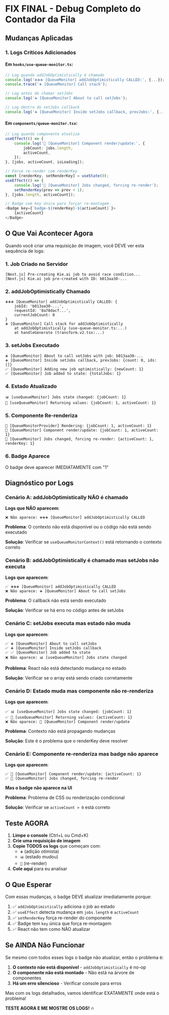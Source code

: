# FIX FINAL - Debug Completo do Contador da Fila

## Mudanças Aplicadas

### 1. Logs Críticos Adicionados

#### Em `hooks/use-queue-monitor.ts`:
```typescript
// Log quando addJobOptimistically é chamado
console.log('➕➕➕ [QueueMonitor] addJobOptimistically CALLED:', {...});
console.trace('➕ [QueueMonitor] Call stack');

// Log antes de chamar setJobs
console.log('➕ [QueueMonitor] About to call setJobs');

// Log dentro do setJobs callback
console.log('➕ [QueueMonitor] Inside setJobs callback, prevJobs:', {...});
```

#### Em `components/queue-monitor.tsx`:
```typescript
// Log quando componente atualiza
useEffect(() => {
    console.log('🔄 [QueueMonitor] Component render/update:', {
        jobCount: jobs.length,
        activeCount,
    });
}, [jobs, activeCount, isLoading]);

// Force re-render com renderKey
const [renderKey, setRenderKey] = useState(0);
useEffect(() => {
    console.log('🔄 [QueueMonitor] Jobs changed, forcing re-render');
    setRenderKey(prev => prev + 1);
}, [jobs.length, activeCount]);

// Badge com key única para forçar re-montagem
<Badge key={`badge-${renderKey}-${activeCount}`}>
    {activeCount}
</Badge>
```

## O Que Vai Acontecer Agora

Quando você criar uma requisição de imagem, você DEVE ver esta sequência de logs:

### 1. Job Criado no Servidor
```
[Next.js] Pre-creating Kie.ai job to avoid race condition...
[Next.js] Kie.ai job pre-created with ID: b013aa30-...
```

### 2. addJobOptimistically Chamado
```
➕➕➕ [QueueMonitor] addJobOptimistically CALLED: {
    jobId: 'b013aa30-...',
    requestId: '8a78dacf...',
    currentJobCount: 0
}
➕ [QueueMonitor] Call stack for addJobOptimistically
    at addJobOptimistically (use-queue-monitor.ts:...)
    at handleGenerate (transform.v2.tsx:...)
```

### 3. setJobs Executado
```
➕ [QueueMonitor] About to call setJobs with job: b013aa30-...
➕ [QueueMonitor] Inside setJobs callback, prevJobs: {count: 0, ids: []}
✅ [QueueMonitor] Adding new job optimistically: {newCount: 1}
✅ [QueueMonitor] Job added to state: {totalJobs: 1}
```

### 4. Estado Atualizado
```
📊 [useQueueMonitor] Jobs state changed: {jobCount: 1}
🔄 [useQueueMonitor] Returning values: {jobCount: 1, activeCount: 1}
```

### 5. Componente Re-renderiza
```
🔄 [QueueMonitorProvider] Rendering: {jobCount: 1, activeCount: 1}
🔄 [QueueMonitor] Component render/update: {jobCount: 1, activeCount: 1}
🔄 [QueueMonitor] Jobs changed, forcing re-render: {activeCount: 1, renderKey: 1}
```

### 6. Badge Aparece
O badge deve aparecer IMEDIATAMENTE com "1"

## Diagnóstico por Logs

### Cenário A: addJobOptimistically NÃO é chamado
**Logs que NÃO aparecem**:
```
❌ Não aparece: ➕➕➕ [QueueMonitor] addJobOptimistically CALLED
```

**Problema**: O contexto não está disponível ou o código não está sendo executado

**Solução**: Verificar se `useQueueMonitorContext()` está retornando o contexto correto

### Cenário B: addJobOptimistically é chamado mas setJobs não executa
**Logs que aparecem**:
```
✅ ➕➕➕ [QueueMonitor] addJobOptimistically CALLED
❌ Não aparece: ➕ [QueueMonitor] About to call setJobs
```

**Problema**: O callback não está sendo executado

**Solução**: Verificar se há erro no código antes de setJobs

### Cenário C: setJobs executa mas estado não muda
**Logs que aparecem**:
```
✅ ➕ [QueueMonitor] About to call setJobs
✅ ➕ [QueueMonitor] Inside setJobs callback
✅ ✅ [QueueMonitor] Job added to state
❌ Não aparece: 📊 [useQueueMonitor] Jobs state changed
```

**Problema**: React não está detectando mudança no estado

**Solução**: Verificar se o array está sendo criado corretamente

### Cenário D: Estado muda mas componente não re-renderiza
**Logs que aparecem**:
```
✅ 📊 [useQueueMonitor] Jobs state changed: {jobCount: 1}
✅ 🔄 [useQueueMonitor] Returning values: {activeCount: 1}
❌ Não aparece: 🔄 [QueueMonitor] Component render/update
```

**Problema**: Contexto não está propagando mudanças

**Solução**: Este é o problema que o renderKey deve resolver

### Cenário E: Componente re-renderiza mas badge não aparece
**Logs que aparecem**:
```
✅ 🔄 [QueueMonitor] Component render/update: {activeCount: 1}
✅ 🔄 [QueueMonitor] Jobs changed, forcing re-render
```

**Mas o badge não aparece na UI**

**Problema**: Problema de CSS ou renderização condicional

**Solução**: Verificar se `activeCount > 0` está correto

## Teste AGORA

1. **Limpe o console** (Ctrl+L ou Cmd+K)
2. **Crie uma requisição de imagem**
3. **Copie TODOS os logs** que começam com:
   - `➕` (adição otimista)
   - `📊` (estado mudou)
   - `🔄` (re-render)
4. **Cole aqui** para eu analisar

## O Que Esperar

Com essas mudanças, o badge DEVE atualizar imediatamente porque:

1. ✅ `addJobOptimistically` adiciona o job ao estado
2. ✅ `useEffect` detecta mudança em `jobs.length` e `activeCount`
3. ✅ `setRenderKey` força re-render do componente
4. ✅ Badge tem `key` única que força re-montagem
5. ✅ React não tem como NÃO atualizar

## Se AINDA Não Funcionar

Se mesmo com todos esses logs o badge não atualizar, então o problema é:

1. **O contexto não está disponível** - `addJobOptimistically` é no-op
2. **O componente não está montado** - Não está na árvore de componentes
3. **Há um erro silencioso** - Verificar console para erros

Mas com os logs detalhados, vamos identificar EXATAMENTE onde está o problema!

**TESTE AGORA E ME MOSTRE OS LOGS!** 🔥
